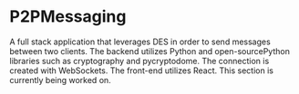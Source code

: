 # P2PMessaging

A full stack application that leverages DES in order to send messages between two clients. The backend utilizes Python and open-sourcePython libraries such as cryptography and pycryptodome. The connection is created with WebSockets. The front-end utilizes React. This section is currently being worked on.
